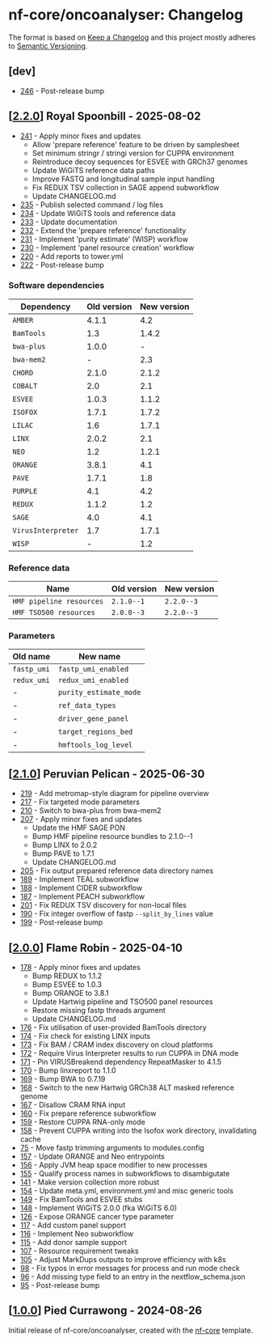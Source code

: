 # nf-core/oncoanalyser: Changelog

The format is based on [Keep a Changelog](https://keepachangelog.com/en/1.0.0/) and this project mostly adheres to
[Semantic Versioning](https://semver.org/spec/v2.0.0.html).

## [dev]

- [246](https://github.com/nf-core/oncoanalyser/pull/246) - Post-release bump

## [[2.2.0](https://github.com/nf-core/oncoanalyser/releases/tag/2.2.0)] Royal Spoonbill - 2025-08-02

- [241](https://github.com/nf-core/oncoanalyser/pull/241) - Apply minor fixes and updates
  - Allow 'prepare reference' feature to be driven by samplesheet
  - Set minimum stringr / stringi version for CUPPA environment
  - Reintroduce decoy sequences for ESVEE with GRCh37 genomes
  - Update WiGiTS reference data paths
  - Improve FASTQ and longitudinal sample input handling
  - Fix REDUX TSV collection in SAGE append subworkflow
  - Update CHANGELOG.md
- [235](https://github.com/nf-core/oncoanalyser/pull/235) - Publish selected command / log files
- [234](https://github.com/nf-core/oncoanalyser/pull/234) - Update WiGiTS tools and reference data
- [233](https://github.com/nf-core/oncoanalyser/pull/233) - Update documentation
- [232](https://github.com/nf-core/oncoanalyser/pull/232) - Extend the 'prepare reference' functionality
- [231](https://github.com/nf-core/oncoanalyser/pull/231) - Implement 'purity estimate' (WISP) workflow
- [230](https://github.com/nf-core/oncoanalyser/pull/230) - Implement 'panel resource creation' workflow
- [220](https://github.com/nf-core/oncoanalyser/pull/220) - Add reports to tower.yml
- [222](https://github.com/nf-core/oncoanalyser/pull/222) - Post-release bump

### Software dependencies

| Dependency         | Old version | New version |
| ------------------ | ----------- | ----------- |
| `AMBER`            | 4.1.1       | 4.2         |
| `BamTools`         | 1.3         | 1.4.2       |
| `bwa-plus`         | 1.0.0       | -           |
| `bwa-mem2`         | -           | 2.3         |
| `CHORD`            | 2.1.0       | 2.1.2       |
| `COBALT`           | 2.0         | 2.1         |
| `ESVEE`            | 1.0.3       | 1.1.2       |
| `ISOFOX`           | 1.7.1       | 1.7.2       |
| `LILAC`            | 1.6         | 1.7.1       |
| `LINX`             | 2.0.2       | 2.1         |
| `NEO`              | 1.2         | 1.2.1       |
| `ORANGE`           | 3.8.1       | 4.1         |
| `PAVE`             | 1.7.1       | 1.8         |
| `PURPLE`           | 4.1         | 4.2         |
| `REDUX`            | 1.1.2       | 1.2         |
| `SAGE`             | 4.0         | 4.1         |
| `VirusInterpreter` | 1.7         | 1.7.1       |
| `WISP`             | -           | 1.2         |

### Reference data

| Name                     | Old version | New version |
| ------------------------ | ----------- | ----------- |
| `HMF pipeline resources` | `2.1.0--1`  | `2.2.0--3`  |
| `HMF TSO500 resources`   | `2.0.0--3`  | `2.2.0--3`  |

### Parameters

| Old name    | New name               |
| ----------- | ---------------------- |
| `fastp_umi` | `fastp_umi_enabled`    |
| `redux_umi` | `redux_umi_enabled`    |
| -           | `purity_estimate_mode` |
| -           | `ref_data_types`       |
| -           | `driver_gene_panel`    |
| -           | `target_regions_bed`   |
| -           | `hmftools_log_level`   |

## [[2.1.0](https://github.com/nf-core/oncoanalyser/releases/tag/2.1.0)] Peruvian Pelican - 2025-06-30

- [219](https://github.com/nf-core/oncoanalyser/pull/219) - Add metromap-style diagram for pipeline overview
- [217](https://github.com/nf-core/oncoanalyser/pull/217) - Fix targeted mode parameters
- [210](https://github.com/nf-core/oncoanalyser/pull/210) - Switch to bwa-plus from bwa-mem2
- [207](https://github.com/nf-core/oncoanalyser/pull/207) - Apply minor fixes and updates
  - Update the HMF SAGE PON
  - Bump HMF pipeline resource bundles to 2.1.0--1
  - Bump LINX to 2.0.2
  - Bump PAVE to 1.7.1
  - Update CHANGELOG.md
- [205](https://github.com/nf-core/oncoanalyser/pull/205) - Fix output prepared reference data directory names
- [189](https://github.com/nf-core/oncoanalyser/pull/189) - Implement TEAL subworkflow
- [188](https://github.com/nf-core/oncoanalyser/pull/188) - Implement CIDER subworkflow
- [187](https://github.com/nf-core/oncoanalyser/pull/187) - Implement PEACH subworkflow
- [201](https://github.com/nf-core/oncoanalyser/pull/201) - Fix REDUX TSV discovery for non-local files
- [190](https://github.com/nf-core/oncoanalyser/pull/190) - Fix integer overflow of fastp `--split_by_lines` value
- [199](https://github.com/nf-core/oncoanalyser/pull/199) - Post-release bump

## [[2.0.0](https://github.com/nf-core/oncoanalyser/releases/tag/2.0.0)] Flame Robin - 2025-04-10

- [178](https://github.com/nf-core/oncoanalyser/pull/178) - Apply minor fixes and updates
  - Bump REDUX to 1.1.2
  - Bump ESVEE to 1.0.3
  - Bump ORANGE to 3.8.1
  - Update Hartwig pipeline and TSO500 panel resources
  - Restore missing fastp threads argument
  - Update CHANGELOG.md
- [176](https://github.com/nf-core/oncoanalyser/pull/176) - Fix utilisation of user-provided BamTools directory
- [174](https://github.com/nf-core/oncoanalyser/pull/174) - Fix check for existing LINX inputs
- [173](https://github.com/nf-core/oncoanalyser/pull/173) - Fix BAM / CRAM index discovery on cloud platforms
- [172](https://github.com/nf-core/oncoanalyser/pull/172) - Require Virus Interpreter results to run CUPPA in DNA mode
- [171](https://github.com/nf-core/oncoanalyser/pull/171) - Pin VIRUSBreakend dependency RepeatMasker to 4.1.5
- [170](https://github.com/nf-core/oncoanalyser/pull/170) - Bump linxreport to 1.1.0
- [169](https://github.com/nf-core/oncoanalyser/pull/169) - Bump BWA to 0.7.19
- [168](https://github.com/nf-core/oncoanalyser/pull/168) - Switch to the new Hartwig GRCh38 ALT masked reference genome
- [167](https://github.com/nf-core/oncoanalyser/pull/167) - Disallow CRAM RNA input
- [160](https://github.com/nf-core/oncoanalyser/pull/160) - Fix prepare reference subworkflow
- [159](https://github.com/nf-core/oncoanalyser/pull/159) - Restore CUPPA RNA-only mode
- [158](https://github.com/nf-core/oncoanalyser/pull/158) - Prevent CUPPA writing into the Isofox work directory, invalidating cache
- [75](https://github.com/nf-core/oncoanalyser/pull/75) - Move fastp trimming arguments to modules.config
- [157](https://github.com/nf-core/oncoanalyser/pull/157) - Update ORANGE and Neo entrypoints
- [156](https://github.com/nf-core/oncoanalyser/pull/156) - Apply JVM heap space modifier to new processes
- [155](https://github.com/nf-core/oncoanalyser/pull/155) - Qualify process names in subworkflows to disambigutate
- [141](https://github.com/nf-core/oncoanalyser/pull/141) - Make version collection more robust
- [154](https://github.com/nf-core/oncoanalyser/pull/154) - Update meta.yml, environment.yml and misc generic tools
- [149](https://github.com/nf-core/oncoanalyser/pull/149) - Fix BamTools and ESVEE stubs
- [148](https://github.com/nf-core/oncoanalyser/pull/148) - Implement WiGiTS 2.0.0 (fka WiGiTS 6.0)
- [126](https://github.com/nf-core/oncoanalyser/pull/126) - Expose ORANGE cancer type parameter
- [117](https://github.com/nf-core/oncoanalyser/pull/117) - Add custom panel support
- [116](https://github.com/nf-core/oncoanalyser/pull/116) - Implement Neo subworkflow
- [115](https://github.com/nf-core/oncoanalyser/pull/115) - Add donor sample support
- [107](https://github.com/nf-core/oncoanalyser/pull/107) - Resource requirement tweaks
- [105](https://github.com/nf-core/oncoanalyser/pull/105) - Adjust MarkDups outputs to improve efficiency with k8s
- [98](https://github.com/nf-core/oncoanalyser/pull/98) - Fix typos in error messages for process and run mode check
- [96](https://github.com/nf-core/oncoanalyser/pull/96) - Add missing type field to an entry in the nextflow_schema.json
- [95](https://github.com/nf-core/oncoanalyser/pull/95) - Post-release bump

## [[1.0.0](https://github.com/nf-core/oncoanalyser/releases/tag/1.0.0)] Pied Currawong - 2024-08-26

Initial release of nf-core/oncoanalyser, created with the [nf-core](https://nf-co.re/) template.
